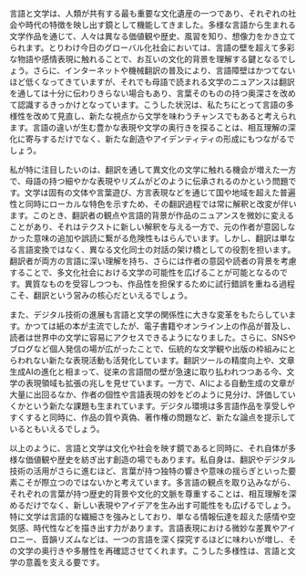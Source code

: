 言語と文学は、人類が共有する最も重要な文化遺産の一つであり、それぞれの社会や時代の特徴を映し出す鏡として機能してきました。多様な言語から生まれる文学作品を通じて、人々は異なる価値観や歴史、風習を知り、想像力をかき立てられます。とりわけ今日のグローバル化社会においては、言語の壁を超えて多彩な物語や感情表現に触れることで、お互いの文化的背景を理解する鍵となるでしょう。さらに、インターネットや機械翻訳の普及により、言語障壁はかつてないほど低くなってきていますが、それでも母語で読まれる文学のニュアンスは翻訳を通しては十分に伝わりきらない場合もあり、言葉そのものの持つ奥深さを改めて認識するきっかけとなっています。こうした状況は、私たちにとって言語の多様性を改めて見直し、新たな視点から文学を味わうチャンスでもあると考えられます。言語の違いが生む豊かな表現や文学の奥行きを探ることは、相互理解の深化に寄与するだけでなく、新たな創造やアイデンティティの形成にもつながるでしょう。

私が特に注目したいのは、翻訳を通して異文化の文学に触れる機会が増えた一方で、母語の持つ細やかな表現やリズムがどのように伝承されるのかという問題です。文学は固有の文体や言葉遊び、方言表現などを通じて国や地域を超えた普遍性と同時にローカルな特色を示すため、その翻訳過程では常に解釈と改変が伴います。このとき、翻訳者の観点や言語的背景が作品のニュアンスを微妙に変えることがあり、それはテクストに新しい解釈を与える一方で、元の作者が意図しなかった意味の追加や誤読に繋がる危険性もはらんでいます。しかし、翻訳は単なる言語変換ではなく、異なる文化同士の対話の架け橋としての役割を担います。翻訳者が両方の言語に深い理解を持ち、さらには作者の意図や読者の背景を考慮することで、多文化社会における文学の可能性を広げることが可能となるのです。異質なものを受容しつつも、作品性を担保するために試行錯誤を重ねる過程こそ、翻訳という営みの核心だといえるでしょう。

また、デジタル技術の進展も言語と文学の関係性に大きな変革をもたらしています。かつては紙の本が主流でしたが、電子書籍やオンライン上の作品が普及し、読者は世界中の文学に容易にアクセスできるようになりました。さらに、SNSやブログなど個人発信の場が広がったことで、伝統的な文学観や出版の枠組みにとらわれない新たな表現活動も活発化しています。翻訳ツールの精度向上や、文章生成AIの進化と相まって、従来の言語間の壁が急速に取り払われつつある今、文学の表現領域も拡張の兆しを見せています。一方で、AIによる自動生成の文章が大量に出回るなか、作者の個性や言語表現の妙をどのように見分け、評価していくかという新たな課題も生まれています。デジタル環境は多言語作品を享受しやすくすると同時に、作品の質や真偽、著作権の問題など、新たな論点を提示しているともいえるでしょう。

以上のように、言語と文学は文化や社会を映す鏡であると同時に、それ自体が多様な価値観や歴史を紡ぎ出す創造の場でもあります。私自身は、翻訳やデジタル技術の活用がさらに進むほど、言葉が持つ独特の響きや意味の揺らぎといった要素こそが際立つのではないかと考えています。多言語の観点を取り込みながら、それぞれの言葉が持つ歴史的背景や文化的文脈を尊重することは、相互理解を深めるだけでなく、新しい表現やアイデアを生み出す可能性をも広げるでしょう。特に文学は言語的な繊細さを強みとしており、単なる情報伝達を超えた感情や空気感、時代性などを描き出す力があります。言語表現における微妙な差異やアイロニー、音韻リズムなどは、一つの言語を深く探究するほどに味わいが増し、その文学の奥行きや多層性を再確認させてくれます。こうした多様性は、言語と文学の意義を支える要です。